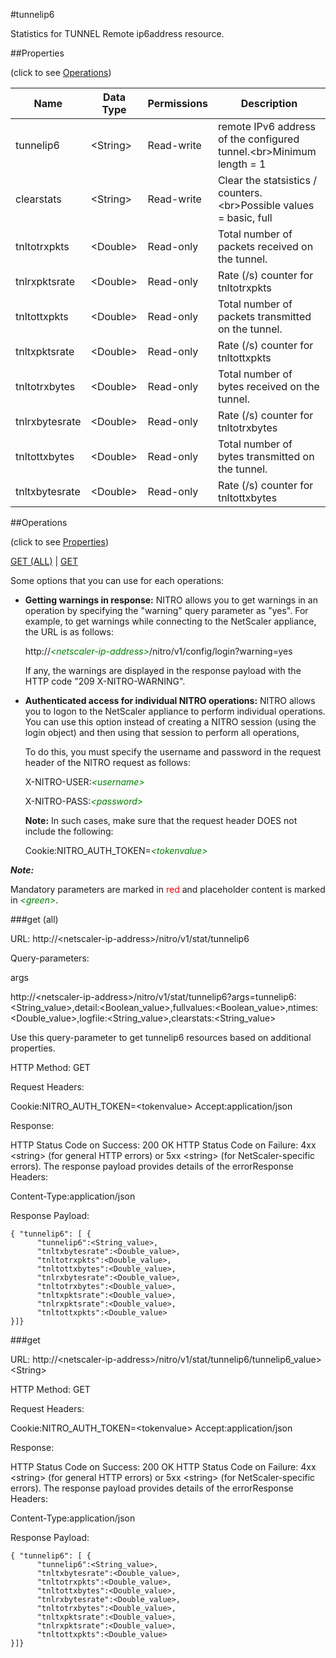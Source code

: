 #tunnelip6

Statistics for TUNNEL Remote ip6address resource.


##Properties 
<span>(click to see [Operations](#operations))</span>


<table><thead><tr><th>Name</th><th> Data Type</th><th> Permissions</th><th>Description</th></tr></thead><tbody><tr><td>tunnelip6</td><td>&lt;String></td><td>Read-write</td><td>remote IPv6 address of the configured tunnel.&lt;br>Minimum length = 1</td><tr><tr><td>clearstats</td><td>&lt;String></td><td>Read-write</td><td>Clear the statsistics / counters.&lt;br>Possible values = basic, full</td><tr><tr><td>tnltotrxpkts</td><td>&lt;Double></td><td>Read-only</td><td>Total number of packets received on the tunnel.</td><tr><tr><td>tnlrxpktsrate</td><td>&lt;Double></td><td>Read-only</td><td>Rate (/s) counter for tnltotrxpkts</td><tr><tr><td>tnltottxpkts</td><td>&lt;Double></td><td>Read-only</td><td>Total number of packets transmitted on the tunnel.</td><tr><tr><td>tnltxpktsrate</td><td>&lt;Double></td><td>Read-only</td><td>Rate (/s) counter for tnltottxpkts</td><tr><tr><td>tnltotrxbytes</td><td>&lt;Double></td><td>Read-only</td><td>Total number of bytes received on the tunnel.</td><tr><tr><td>tnlrxbytesrate</td><td>&lt;Double></td><td>Read-only</td><td>Rate (/s) counter for tnltotrxbytes</td><tr><tr><td>tnltottxbytes</td><td>&lt;Double></td><td>Read-only</td><td>Total number of bytes transmitted on the tunnel.</td><tr><tr><td>tnltxbytesrate</td><td>&lt;Double></td><td>Read-only</td><td>Rate (/s) counter for tnltottxbytes</td><tr></tbody></table>
##Operations 
<span>(click to see [Properties](#properties))</span>


[GET (ALL)](#get-(all)) | [GET](#get)


Some options that you can use for each operations:
<ul><li><p><b>Getting warnings in response:</b> NITRO allows you to get warnings in an operation by specifying the "warning" query parameter as "yes". For example, to get warnings while connecting to the NetScaler appliance, the URL is as follows:</p><p>http://<span style="color:green;font-style:italic;">&lt;netscaler-ip-address&gt;</span>/nitro/v1/config/login?warning=yes</p><p>If any, the warnings are displayed in the response payload with the HTTP code "209 X-NITRO-WARNING".</p></li><li><p><b>Authenticated access for individual NITRO operations:</b> NITRO allows you to logon to the NetScaler appliance to perform individual operations. You can use this option instead of creating a NITRO session (using the login object) and then using that session to perform all operations,</p><p>To do this, you must specify the username and password in the request header of the NITRO request as follows:</p><p>X-NITRO-USER:<span style="color:green;font-style:italic;">&lt;username&gt;</span></p><p>X-NITRO-PASS:<span style="color:green;font-style:italic;">&lt;password&gt;</span></p><p><b>Note:</b> In such cases, make sure that the request header DOES not include the following:</p><p>Cookie:NITRO_AUTH_TOKEN=<span style="color:green;font-style:italic;">&lt;tokenvalue&gt;</span></p></li></ul>



***Note:*** 
Mandatory parameters are marked in <span style="color:#FF0000;">red</span> and placeholder content is marked in <span style="color:green;font-style:italic">&lt;green&gt;</span>.

###get (all)



URL: http://&lt;netscaler-ip-address&gt;/nitro/v1/stat/tunnelip6
Query-parameters:
args
http://&lt;netscaler-ip-address&gt;/nitro/v1/stat/tunnelip6?args=tunnelip6:&lt;String_value&gt;,detail:&lt;Boolean_value&gt;,fullvalues:&lt;Boolean_value&gt;,ntimes:&lt;Double_value&gt;,logfile:&lt;String_value&gt;,clearstats:&lt;String_value&gt;
Use this query-parameter to get tunnelip6 resources based on additional properties.



HTTP Method: GET
Request Headers:

Cookie:NITRO_AUTH_TOKEN=&lt;tokenvalue&gt;Accept:application/json

Response:
HTTP Status Code on Success: 200 OKHTTP Status Code on Failure: 4xx &lt;string&gt; (for general HTTP errors) or 5xx &lt;string&gt; (for NetScaler-specific errors). The response payload provides details of the errorResponse Headers:

Content-Type:application/json

Response Payload: ```{ "tunnelip6": [ {      "tunnelip6":<String_value>,      "tnltxbytesrate":<Double_value>,      "tnltotrxpkts":<Double_value>,      "tnltottxbytes":<Double_value>,      "tnlrxbytesrate":<Double_value>,      "tnltotrxbytes":<Double_value>,      "tnltxpktsrate":<Double_value>,      "tnlrxpktsrate":<Double_value>,      "tnltottxpkts":<Double_value>}]}```



###get



URL: http://&lt;netscaler-ip-address&gt;/nitro/v1/stat/tunnelip6/tunnelip6_value&gt;&lt;String&gt;
HTTP Method: GET
Request Headers:

Cookie:NITRO_AUTH_TOKEN=&lt;tokenvalue&gt;Accept:application/json

Response:
HTTP Status Code on Success: 200 OKHTTP Status Code on Failure: 4xx &lt;string&gt; (for general HTTP errors) or 5xx &lt;string&gt; (for NetScaler-specific errors). The response payload provides details of the errorResponse Headers:

Content-Type:application/json

Response Payload: ```{ "tunnelip6": [ {      "tunnelip6":<String_value>,      "tnltxbytesrate":<Double_value>,      "tnltotrxpkts":<Double_value>,      "tnltottxbytes":<Double_value>,      "tnlrxbytesrate":<Double_value>,      "tnltotrxbytes":<Double_value>,      "tnltxpktsrate":<Double_value>,      "tnlrxpktsrate":<Double_value>,      "tnltottxpkts":<Double_value>}]}```



